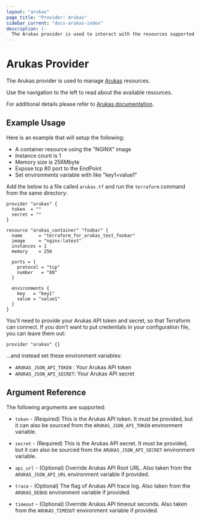```yaml
---
layout: "arukas"
page_title: "Provider: Arukas"
sidebar_current: "docs-arukas-index"
description: |-
  The Arukas provider is used to interact with the resources supported by Arukas.
---
```


# Arukas Provider

The Arukas provider is used to manage [Arukas](https://arukas.io/en/) resources.

Use the navigation to the left to read about the available resources.

For additional details please refer to [Arukas documentation](https://arukas.io/en/category/documents-en/).

## Example Usage

Here is an example that will setup the following:

+ A container resource using the "NGINX" image
+ Instance count is 1
+ Memory size is 256Mbyte
+ Expose tcp 80 port to the EndPoint
+ Set environments variable with like "key1=value1"

Add the below to a file called `arukas.tf` and run the `terraform` command from the same directory:

```hcl
provider "arukas" {
  token  = ""
  secret = ""
}

resource "arukas_container" "foobar" {
  name      = "terraform_for_arukas_test_foobar"
  image     = "nginx:latest"
  instances = 1
  memory    = 256

  ports = {
    protocol = "tcp"
    number   = "80"
  }

  environments {
    key   = "key1"
    value = "value1"
  }
}
```

You'll need to provide your Arukas API token and secret,
so that Terraform can connect. If you don't want to put
credentials in your configuration file, you can leave them
out:

```
provider "arukas" {}
```

...and instead set these environment variables:

- `ARUKAS_JSON_API_TOKEN` : Your Arukas API token
- `ARUKAS_JSON_API_SECRET`: Your Arukas API secret

## Argument Reference

The following arguments are supported:

* `token` - (Required) This is the Arukas API token. It must be provided, but
  it can also be sourced from the `ARUKAS_JSON_API_TOKEN` environment variable.

* `secret` - (Required) This is the Arukas API secret. It must be provided, but
  it can also be sourced from the `ARUKAS_JSON_API_SECRET` environment variable.

* `api_url` - (Optional) Override Arukas API Root URL. Also taken from the `ARUKAS_JSON_API_URL`
  environment variable if provided.

* `trace` - (Optional) The flag of Arukas API trace log. Also taken from the `ARUKAS_DEBUG`
  environment variable if provided.

* `timeout` - (Optional) Override Arukas API timeout seconds. Also taken from the `ARUKAS_TIMEOUT`
  environment variable if provided.